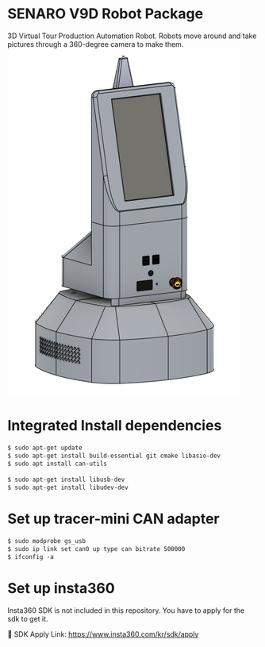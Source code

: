 # SENARO V9D Robot Package
3D Virtual Tour Production Automation Robot. Robots move around and take pictures through a 360-degree camera to make them.
![로봇 디자인](assets/robot_design.png "로봇 설계")

# Integrated Install dependencies
```
$ sudo apt-get update
$ sudo apt-get install build-essential git cmake libasio-dev
$ sudo apt install can-utils

$ sudo apt-get install libusb-dev
$ sudo apt-get install libudev-dev
```

# Set up tracer-mini CAN adapter
```
$ sudo modprobe gs_usb
$ sudo ip link set can0 up type can bitrate 500000
$ ifconfig -a
```

# Set up insta360
Insta360 SDK is not included in this repository. You have to apply for the sdk to get it.

🔗 SDK Apply Link: https://www.insta360.com/kr/sdk/apply